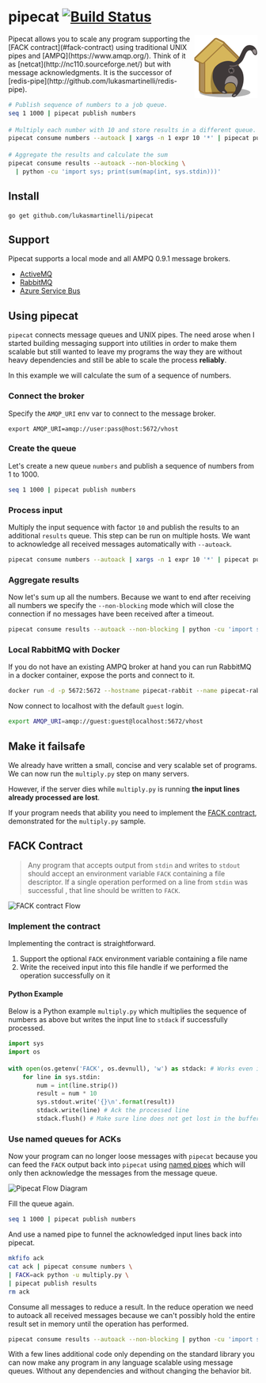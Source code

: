 # pipecat [![Build Status](https://travis-ci.org/lukasmartinelli/pipecat.svg?branch=master)](https://travis-ci.org/lukasmartinelli/pipecat)

<img align="right" alt="pipecat" src="pipecat.png" />
Pipecat allows you to scale any program supporting the [FACK contract](#fack-contract)
using traditional UNIX pipes and [AMPQ](https://www.amqp.org/).
Think of it as [netcat](http://nc110.sourceforge.net/)
but with message acknowledgments.
It is the successor of [redis-pipe](http://github.com/lukasmartinelli/redis-pipe).

```bash
# Publish sequence of numbers to a job queue.
seq 1 1000 | pipecat publish numbers

# Multiply each number with 10 and store results in a different queue.
pipecat consume numbers --autoack | xargs -n 1 expr 10 '*' | pipecat publish results

# Aggregate the results and calculate the sum
pipecat consume results --autoack --non-blocking \
  | python -cu 'import sys; print(sum(map(int, sys.stdin)))'
```

## Install

```
go get github.com/lukasmartinelli/pipecat
```

## Support

Pipecat supports a local mode and all AMPQ 0.9.1 message brokers.

- [ActiveMQ](http://activemq.apache.org/)
- [RabbitMQ](https://www.rabbitmq.com/)
- [Azure Service Bus](https://azure.microsoft.com/en-us/services/service-bus/)

## Using pipecat

`pipecat` connects message queues and UNIX pipes.
The need arose when I started building messaging support into
utilities in order to make them scalable but still wanted to leave my programs the way they are without heavy dependencies and still be able to scale the process **reliably**.

In this example we will calculate the sum of a sequence of numbers.

### Connect the broker

Specify the `AMQP_URI` env var to connect to the message broker.

```
export AMQP_URI=amqp://user:pass@host:5672/vhost
```

### Create the queue

Let's create a new queue `numbers` and publish a sequence of numbers from 1 to 1000.

```bash
seq 1 1000 | pipecat publish numbers
```

### Process input

Multiply the input sequence with factor `10` and publish the results to an additional `results` queue.
This step can be run on multiple hosts.
We want to acknowledge all received messages automatically with `--autoack`.

```bash
pipecat consume numbers --autoack | xargs -n 1 expr 10 '*' | pipecat publish results
```

### Aggregate results

Now let's sum up all the numbers. Because we want to end after receiving all numbers we specify the `--non-blocking` mode which will close the connection if no messages have been received after a timeout.

```bash
pipecat consume results --autoack --non-blocking | python -cu 'import sys; print(sum(map(int, sys.stdin)))'
```

### Local RabbitMQ with Docker

If you do not have an existing AMPQ broker at hand you can run
RabbitMQ in a docker container, expose the ports and connect to it.

```bash
docker run -d -p 5672:5672 --hostname pipecat-rabbit --name pipecat-rabbit rabbitmq:3
```

Now connect to localhost with the default `guest` login.

```bash
export AMQP_URI=amqp://guest:guest@localhost:5672/vhost
```


## Make it failsafe

We already have written a small, concise and very
scalable set of programs. We can now run the `multiply.py`
step on many servers.

However, if the server dies while `multiply.py` is
running **the input lines already processed are lost**.

If your program needs that ability you need to implement
the [FACK contract](#fack-contract), demonstrated for the `multiply.py` sample.

## FACK Contract

> Any program that accepts output from `stdin` and writes to `stdout`
  should accept an environment variable `FACK` containing a file descriptor.
  If a single operation performed on a line from `stdin` was successful ,
  that line should be written to `FACK`.

![FACK contract Flow](diagrams/fack_contract.png)

### Implement the contract

Implementing the contract is straightforward.

1. Support the optional `FACK` environment variable containing a file name
2. Write the received input into this file handle if we
   performed the operation successfully on it

#### Python Example

Below is a Python example `multiply.py` which multiplies the sequence of numbers as above
but writes the input line to `stdack` if successfully processed.


```python
import sys
import os

with open(os.getenv('FACK', os.devnull), 'w') as stdack: # Works even if FACK is not set
    for line in sys.stdin:
        num = int(line.strip())
        result = num * 10
        sys.stdout.write('{}\n'.format(result))
        stdack.write(line) # Ack the processed line
        stdack.flush() # Make sure line does not get lost in the buffer
```

### Use named queues for ACKs

Now your program can no longer loose messages with `pipecat` because
you can feed the `FACK` output back into `pipecat`
using [named pipes](http://thorstenball.com/blog/2013/08/11/named-pipes/)
which will only then acknowledge the messages from the message queue.

![Pipecat Flow Diagram](diagrams/pipecat_flow.png)

Fill the queue again.

```bash
seq 1 1000 | pipecat publish numbers
```

And use a named pipe to funnel the acknowledged input lines back into
pipecat.

```bash
mkfifo ack
cat ack | pipecat consume numbers \
| FACK=ack python -u multiply.py \
| pipecat publish results
rm ack
```

Consume all messages to reduce a result.
In the reduce operation we need to autoack all received messages
because we can't possibly hold the entire result set in memory until the
operation has performed.

```bash
pipecat consume results --autoack --non-blocking | python -cu 'import sys; print(sum(map(int, sys.stdin)))'
```

With a few lines additional code only depending on the standard library
you can now make any program in any language scalable using message queues.
Without any dependencies and without changing the behavior bit.
